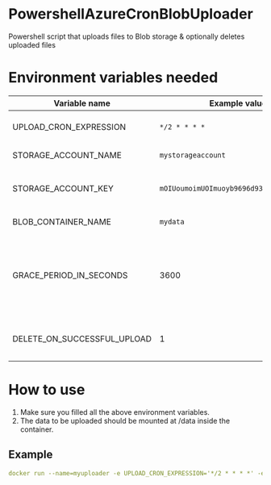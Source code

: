 # PowershellAzureCronBlobUploader
Powershell script that uploads files to Blob storage &amp; optionally deletes uploaded files

# Environment variables needed
| Variable name | Example value | Description |
| ------------- | ------------- | ------------- |
| UPLOAD_CRON_EXPRESSION | `*/2 * * * *` | The CRON expression in which frequency to run the script. |
| STORAGE_ACCOUNT_NAME | `mystorageaccount` | The Azure StorageAccountname. |
| STORAGE_ACCOUNT_KEY | `mOIUoumoimUOImuoyb9696d93q8m9+asd+1f==` | This accesskey can be found in your storage account under "Access keys". |
| BLOB_CONTAINER_NAME | `mydata` | The Blob container name to use. |
| GRACE_PERIOD_IN_SECONDS | 3600 | Files newer than this grace period will be skipped (both for uploading & deleting). This is usefull for when files are still in use when the upload starts. |
| DELETE_ON_SUCCESSFUL_UPLOAD | 1 | Deletes the local file after upload if 1 (Choose between 1 and 0). |

# How to use
1. Make sure you filled all the above environment variables.
2. The data to be uploaded should be mounted at /data inside the container.

## Example
```yaml
docker run --name=myuploader -e UPLOAD_CRON_EXPRESSION='*/2 * * * *' -e STORAGE_ACCOUNT_NAME="mystorageaccount" -e STORAGE_ACCOUNT_KEY="mOIUoumoimUOImuoyb9696d93q8m9+asd+1f==" -e BLOB_CONTAINER_NAME="mydata" -e DELETE_ON_SUCCESSFUL_UPLOAD=1 -v /some/data/path/on/host:/data -d robhofmann/powershellazurecronblobuploader
```
